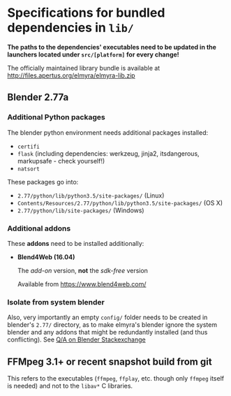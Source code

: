 # Specifications for bundled dependencies in `lib/`

**The paths to the dependencies' executables need to be updated in the launchers located under `src/[platform]` for every change!**

The officially maintained library bundle is available at http://files.apertus.org/elmyra/elmyra-lib.zip

## Blender 2.77a

### Additional Python packages

The blender python environment needs additional packages installed:

- `certifi`
- `flask` (including dependencies: werkzeug, jinja2, itsdangerous, markupsafe - check yourself!)
- `natsort`

These packages go into:

- `2.77/python/lib/python3.5/site-packages/` (Linux)
- `Contents/Resources/2.77/python/lib/python3.5/site-packages/` (OS X)
- `2.77/python/lib/site-packages/` (Windows)

### Additional addons

These **addons** need to be installed additionally:
- **Blend4Web (16.04)**

  The *add-on* version, **not** the *sdk-free* version

  Available from https://www.blend4web.com/

### Isolate from system blender

Also, very importantly an empty `config/` folder needs to be created in blender's `2.77/` directory, as to make elmyra's blender ignore the system blender and any addons that might be redundantly installed (and thus conflicting). See [Q/A on Blender Stackexchange](http://blender.stackexchange.com/questions/48392/make-blender-unaware-of-user-system-installed-add-ons)

## FFMpeg 3.1+ or recent snapshot build from git

This refers to the executables (`ffmpeg`, `ffplay`, etc. though only `ffmpeg` itself is needed) and not to the `libav*` C libraries.

